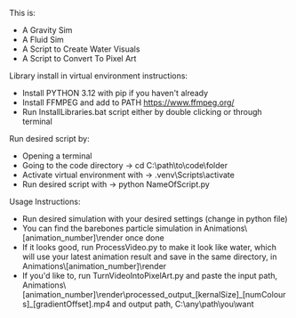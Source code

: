 This is:
- A Gravity Sim
- A Fluid Sim
- A Script to Create Water Visuals
- A Script to Convert To Pixel Art
  
Library install in virtual environment instructions:
- Install PYTHON 3.12 with pip if you haven't already
- Install FFMPEG and add to PATH https://www.ffmpeg.org/
- Run InstallLibraries.bat script either by double clicking or through terminal
  
Run desired script by:
- Opening a terminal
- Going to the code directory -> cd C:\path\to\code\folder
- Activate virtual environment with -> .venv\Scripts\activate
- Run desired script with -> python NameOfScript.py
  
Usage Instructions:  
- Run desired simulation with your desired settings (change in python file)  
- You can find the barebones particle simulation in Animations\\[animation_number]\render once done  
- If it looks good, run ProcessVideo.py to make it look like water, which will use your latest animation result and save in the same directory, in Animations\\[animation_number]\render
- If you'd like to, run TurnVideoIntoPixelArt.py and paste the input path, Animations\\[animation_number]\render\processed_output_[kernalSize]\_[numColours]\_[gradientOffset].mp4 and output path, C:\any\path\you\want
